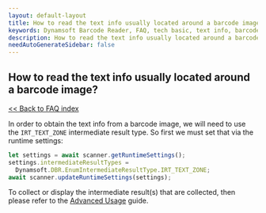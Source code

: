 ```yaml
---
layout: default-layout
title: How to read the text info usually located around a barcode image?
keywords: Dynamsoft Barcode Reader, FAQ, tech basic, text info, barcode image
description: How to read the text info usually located around a barcode image?
needAutoGenerateSidebar: false
---
```


## How to read the text info usually located around a barcode image?

[<< Back to FAQ index](index.md)

In order to obtain the text info from a barcode image, we will need to use the `IRT_TEXT_ZONE` intermediate result type. So first we must set that via the runtime settings:

```javascript
let settings = await scanner.getRuntimeSettings();
settings.intermediateResultTypes = 
  Dynamsoft.DBR.EnumIntermediateResultType.IRT_TEXT_ZONE;
await scanner.updateRuntimeSettings(settings);
```

To collect or display the intermediate result(s) that are collected, then please refer to the [Advanced Usage](https://www.dynamsoft.com/barcode-reader/programming/javascript/user-guide/advanced-usage.html?ver=latest#display-the-intermediate-result-images-or-the-original-canvas) guide.
